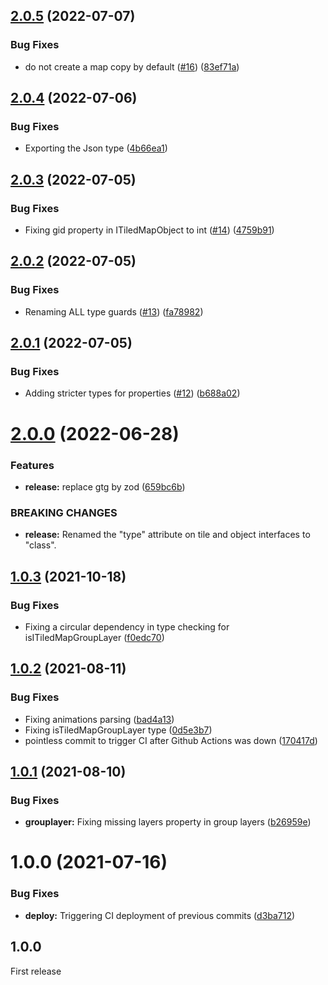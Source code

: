 ## [2.0.5](https://github.com/workadventure/tiled-map-type-guard/compare/v2.0.4...v2.0.5) (2022-07-07)


### Bug Fixes

* do not create a map copy by default ([#16](https://github.com/workadventure/tiled-map-type-guard/issues/16)) ([83ef71a](https://github.com/workadventure/tiled-map-type-guard/commit/83ef71adeeda3a44453bf936a21c3b80230925c2))

## [2.0.4](https://github.com/workadventure/tiled-map-type-guard/compare/v2.0.3...v2.0.4) (2022-07-06)


### Bug Fixes

* Exporting the Json type ([4b66ea1](https://github.com/workadventure/tiled-map-type-guard/commit/4b66ea18774d1a2568461b84c7b28d2e9a08d996))

## [2.0.3](https://github.com/workadventure/tiled-map-type-guard/compare/v2.0.2...v2.0.3) (2022-07-05)


### Bug Fixes

* Fixing gid property in ITiledMapObject to int ([#14](https://github.com/workadventure/tiled-map-type-guard/issues/14)) ([4759b91](https://github.com/workadventure/tiled-map-type-guard/commit/4759b916d87aad5e1c9ff6b91262cf7771d3e245))

## [2.0.2](https://github.com/workadventure/tiled-map-type-guard/compare/v2.0.1...v2.0.2) (2022-07-05)


### Bug Fixes

* Renaming ALL type guards ([#13](https://github.com/workadventure/tiled-map-type-guard/issues/13)) ([fa78982](https://github.com/workadventure/tiled-map-type-guard/commit/fa7898252b4909874d3079a54ca616c75dcda1be))

## [2.0.1](https://github.com/workadventure/tiled-map-type-guard/compare/v2.0.0...v2.0.1) (2022-07-05)


### Bug Fixes

* Adding stricter types for properties ([#12](https://github.com/workadventure/tiled-map-type-guard/issues/12)) ([b688a02](https://github.com/workadventure/tiled-map-type-guard/commit/b688a02992f413d70b18f2599fa4f2c0b5f3f05e))

# [2.0.0](https://github.com/workadventure/tiled-map-type-guard/compare/v1.0.3...v2.0.0) (2022-06-28)


### Features

* **release:** replace gtg by zod ([659bc6b](https://github.com/workadventure/tiled-map-type-guard/commit/659bc6b1052de59eba4f30549289211d2618902f))


### BREAKING CHANGES

* **release:** Renamed the "type" attribute on tile and object interfaces to "class".

## [1.0.3](https://github.com/workadventure/tiled-map-type-guard/compare/v1.0.2...v1.0.3) (2021-10-18)


### Bug Fixes

* Fixing a circular dependency in type checking for isITiledMapGroupLayer ([f0edc70](https://github.com/workadventure/tiled-map-type-guard/commit/f0edc700c58a064cf275f10b37d23c7ced162b34))

## [1.0.2](https://github.com/workadventure/tiled-map-type-guard/compare/v1.0.1...v1.0.2) (2021-08-11)


### Bug Fixes

* Fixing animations parsing ([bad4a13](https://github.com/workadventure/tiled-map-type-guard/commit/bad4a139fcb54e5d24b57963be892d46c67f1b55))
* Fixing isTiledMapGroupLayer type ([0d5e3b7](https://github.com/workadventure/tiled-map-type-guard/commit/0d5e3b7030b0dd00efdca6820da96da2a6b69629))
* pointless commit to trigger CI after Github Actions was down ([170417d](https://github.com/workadventure/tiled-map-type-guard/commit/170417d2e9cb07fbbfd983d1db7436ed9b66a980))

## [1.0.1](https://github.com/workadventure/tiled-map-type-guard/compare/v1.0.0...v1.0.1) (2021-08-10)


### Bug Fixes

* **grouplayer:** Fixing missing layers property in group layers ([b26959e](https://github.com/workadventure/tiled-map-type-guard/commit/b26959e706e2bf04d167d4bda04d588e162b6033))

# 1.0.0 (2021-07-16)


### Bug Fixes

* **deploy:** Triggering CI deployment of previous commits ([d3ba712](https://github.com/workadventure/tiled-map-type-guard/commit/d3ba712246e23e639c30383fdb5f229a67419bd1))

## 1.0.0

First release
